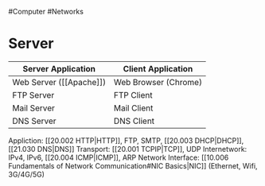#Computer #Networks 

# Server

| Server Application      | Client Application   |
| ----------------------- | -------------------- |
| Web Server ([[Apache]]) | Web Browser (Chrome) |
| FTP Server              | FTP Client           |
| Mail Server             | Mail Client          |
| DNS Server              | DNS Client           |

Appliction: [[20.002 HTTP|HTTP]], FTP, SMTP, [[20.003 DHCP|DHCP]], [[21.030 DNS|DNS]]
Transport: [[20.001 TCPIP|TCP]], UDP
Internetwork: IPv4, IPv6, [[20.004 ICMP|ICMP]], ARP
Network Interface: [[10.006 Fundamentals of Network Communication#NIC Basics|NIC]] (Ethernet, Wifi, 3G/4G/5G)
